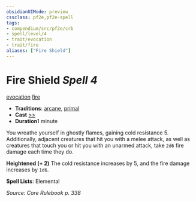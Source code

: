 ```yaml
---
obsidianUIMode: preview
cssclass: pf2e,pf2e-spell
tags:
- compendium/src/pf2e/crb
- spell/level/4
- trait/evocation
- trait/fire
aliases: ["Fire Shield"]
---
```

# Fire Shield *Spell 4*   
[evocation](/rules/traits/evocation.md)  [fire](/rules/traits/fire.md)  

- **Traditions**: [arcane](/rules/traits/arcane.md), [primal](/rules/traits/primal.md)
- **Cast** [>>](/rules/core-rulebook/chapter-9-playing-the-game.md#Actions "Two-Action") 
- **Duration**1 minute

You wreathe yourself in ghostly flames, gaining cold resistance 5. Additionally, adjacent creatures that hit you with a melee attack, as well as creatures that touch you or hit you with an unarmed attack, take `2d6` fire damage each time they do.

**Heightened (+ 2)** The cold resistance increases by 5, and the fire damage increases by `1d6`.

**Spell Lists**: Elemental

*Source: Core Rulebook p. 338*